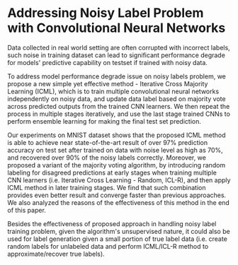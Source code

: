 # Addressing Noisy Label Problem with Convolutional Neural Networks

Data collected in real world setting are often corrupted with incorrect labels, such noise in training dataset can lead to significant performance degrade for models' predictive capability on testset if trained with noisy data. 

To address model performance degrade issue on noisy labels problem, we  propose a new simple yet effective method - Iterative Cross Majority Learning (ICML), which is to train multiple convolutional neural networks independently on noisy data, and update data label based on majority vote across predicted outputs from the trained CNN learners. We then repeat the process in multiple stages iteratively, and use the last stage trained CNNs to perform ensemble learning for making the final test set prediction. 

Our experiments on MNIST dataset shows that the proposed ICML method is able to achieve near state-of-the-art result of over 97% prediction accuracy on test set after trained on data with noise level as high as 70%, and recovered over 90% of the noisy labels correctly. Moreover, we proposed a variant of the majority voting algorithm, by introducing random labeling for disagreed predictions at early stages when training multiple CNN learners (i.e.  Iterative Cross Learning - Random, ICL-R), and then apply ICML method in later training stages. We find that such combination provides even better result and converge faster than previous approaches. We also analyzed the reasons of the effectiveness of this method in the end of this paper. 

Besides the effectiveness of proposed approach in handling noisy label training problem, given the algorithm's unsupervised nature, it could also be used for label generation given a small portion of true label data (i.e. create random labels for unlabeled data and perform ICML/ICL-R method to approximate/recover true labels).
